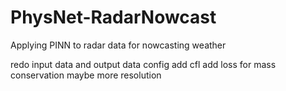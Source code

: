 # PhysNet-RadarNowcast
Applying PINN to radar data for nowcasting weather

redo input data and output data config
add cfl
add loss for mass conservation
maybe more resolution